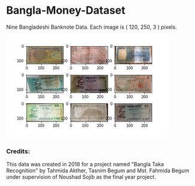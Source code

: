 # Bangla-Money-Dataset

Nine Bangladeshi Banknote Data.
Each image is ( 120, 250, 3 ) pixels.
<img src='takas.png'>


### Credits:
This data was created in 2018 for a project named "Bangla Taka Recognition" by Tahmida Akther, Tasnim Begum and Mst. Fahmida Begum under supervision of Noushad Sojib as the final year project. 
